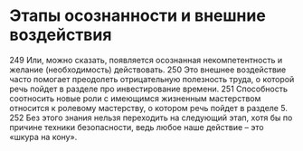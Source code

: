 # Этапы осознанности и внешние воздействия

249 Или, можно сказать, появляется осознанная некомпетентность и желание (необходимость) действовать.
250 Это внешнее воздействие часто помогает преодолеть отрицательную полезность труда, о которой речь пойдет в разделе про инвестирование времени.
251 Способность соотносить новые роли с имеющимся жизненным мастерством относится к ролевому мастерству, о котором речь пойдет в разделе 5.
252 Без этого знания нельзя переходить на следующий этап, хотя бы по причине техники безопасности, ведь любое наше действие – это «шкура на кону».
